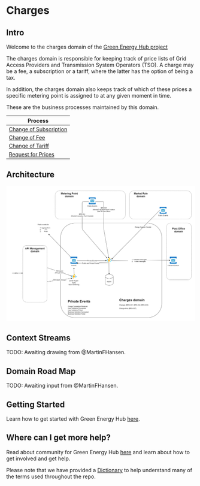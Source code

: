 # Charges

## Intro

Welcome to the charges domain of the [Green Energy Hub project](https://github.com/Energinet-DataHub/green-energy-hub)

The charges domain is responsible for keeping track of price lists of Grid Access Providers and Transmission System Operators (TSO). A charge may be a fee, a subscription or a tariff, where the latter has the option of being a tax.

In addition, the charges domain also keeps track of which of these prices a specific metering point is assigned to at any given moment in time.

These are the business processes maintained by this domain.

| Process  |
| ------------- |
| [Change of Subscription](docs/business-processes/change-of-subscription.md) |
| [Change of Fee](docs/business-processes/change-of-fee.md) |
| [Change of Tariff](docs/business-processes/change-of-tariff.md) |
| [Request for Prices](docs/business-processes/request-for-prices.md) |

## Architecture

![design](ARCHITECTURE.png)

## Context Streams

TODO: Awaiting drawing from @MartinFHansen.

## Domain Road Map

TODO: Awaiting input from @MartinFHansen.

## Getting Started

Learn how to get started with Green Energy Hub [here](https://github.com/Energinet-DataHub/green-energy-hub/blob/main/docs/getting-started.md).

## Where can I get more help?

Read about community for Green Energy Hub [here](https://github.com/Energinet-DataHub/green-energy-hub/blob/main/COMMUNITY.md) and learn about how to get involved and get help.

Please note that we have provided a [Dictionary](https://github.com/Energinet-DataHub/green-energy-hub/tree/main/docs/dictionary-and-concepts) to help understand many of the terms used throughout the repo.
